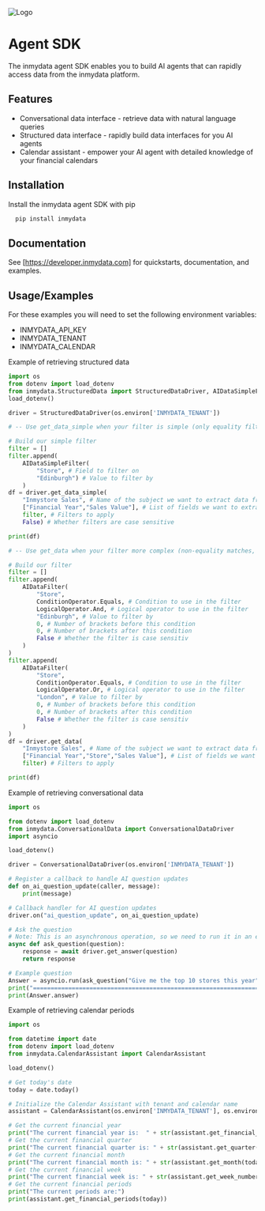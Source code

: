 
![Logo](https://inmydata.ai/hs-fs/hubfs/Horizontal-1.png?width=200&height=59&name=Horizontal-1.png)




# Agent SDK

The inmydata agent SDK enables you to build AI agents that can rapidly access data from the inmydata platform. 


## Features

- Conversational data interface - retrieve data with natural language queries
- Structured data interface - rapidly build data interfaces for you AI agents 
- Calendar assistant - empower your AI agent with detailed knowledge of your financial calendars


## Installation

Install the inmydata agent SDK with pip

```bash
  pip install inmydata
```
    
## Documentation

See [https://developer.inmydata.com] for quickstarts, documentation, and examples.


## Usage/Examples

For these examples you will need to set the following environment variables:

- INMYDATA_API_KEY
- INMYDATA_TENANT
- INMYDATA_CALENDAR

Example of retrieving structured data

```python
import os
from dotenv import load_dotenv
from inmydata.StructuredData import StructuredDataDriver, AIDataSimpleFilter, AIDataFilter, LogicalOperator, ConditionOperator
load_dotenv()

driver = StructuredDataDriver(os.environ['INMYDATA_TENANT'])

# -- Use get_data_simple when your filter is simple (only equality filters, no bracketing, no ORs, etc.)

# Build our simple filter
filter = []
filter.append(
    AIDataSimpleFilter(
        "Store", # Field to filter on
        "Edinburgh") # Value to filter by
    ) 
df = driver.get_data_simple(
    "Inmystore Sales", # Name of the subject we want to extract data from
    ["Financial Year","Sales Value"], # List of fields we want to extract
    filter, # Filters to apply
    False) # Whether filters are case sensitive

print(df)

# -- Use get_data when your filter more complex (non-equality matches, bracketing, ORs, etc.) --

# Build our filter
filter = [] 
filter.append(
    AIDataFilter(
        "Store",
        ConditionOperator.Equals, # Condition to use in the filter
        LogicalOperator.And, # Logical operator to use in the filter
        "Edinburgh", # Value to filter by
        0, # Number of brackets before this condition
        0, # Number of brackets after this condition
        False # Whether the filter is case sensitiv
    )
)
filter.append(
    AIDataFilter(
        "Store",
        ConditionOperator.Equals, # Condition to use in the filter
        LogicalOperator.Or, # Logical operator to use in the filter
        "London", # Value to filter by
        0, # Number of brackets before this condition
        0, # Number of brackets after this condition
        False # Whether the filter is case sensitiv
    )
)
df = driver.get_data(
    "Inmystore Sales", # Name of the subject we want to extract data from
    ["Financial Year","Store","Sales Value"], # List of fields we want to extract
    filter) # Filters to apply

print(df)
```

Example of retrieving conversational data

```python
import os

from dotenv import load_dotenv
from inmydata.ConversationalData import ConversationalDataDriver
import asyncio

load_dotenv()

driver = ConversationalDataDriver(os.environ['INMYDATA_TENANT'])

# Register a callback to handle AI question updates
def on_ai_question_update(caller, message):  
    print(message)

# Callback handler for AI question updates
driver.on("ai_question_update", on_ai_question_update) 

# Ask the question
# Note: This is an asynchronous operation, so we need to run it in an event loop
async def ask_question(question):
    response = await driver.get_answer(question)
    return response

# Example question
Answer = asyncio.run(ask_question("Give me the top 10 stores this year"))
print("=================================================================")
print(Answer.answer)
```

Example of retrieving calendar periods

```python
import os

from datetime import date
from dotenv import load_dotenv
from inmydata.CalendarAssistant import CalendarAssistant

load_dotenv()

# Get today's date
today = date.today()

# Initialize the Calendar Assistant with tenant and calendar name
assistant = CalendarAssistant(os.environ['INMYDATA_TENANT'], os.environ['INMYDATA_CALENDAR'])

# Get the current financial year
print("The current financial year is:  " + str(assistant.get_financial_year(today)))
# Get the current financial quarter
print("The current financial quarter is: " + str(assistant.get_quarter(today)))
# Get the current financial month
print("The current financial month is: " + str(assistant.get_month(today)))
# Get the current financial week
print("The current financial week is: " + str(assistant.get_week_number(today)))
# Get the current financial periods
print("The current periods are:")
print(assistant.get_financial_periods(today))
```



